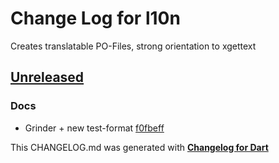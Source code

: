 # Change Log for l10n
Creates translatable PO-Files, strong orientation to xgettext

## [Unreleased](http://github.com/mikemitterer/dart-l10n-gettext/compare/v0.16...HEAD)

### Docs
* Grinder + new test-format [f0fbeff](https://github.com/mikemitterer/dart-l10n-gettext/commit/f0fbeff3f2b5e24ffccdb077bd2cef75bfee3418)


This CHANGELOG.md was generated with [**Changelog for Dart**](https://pub.dartlang.org/packages/changelog)
